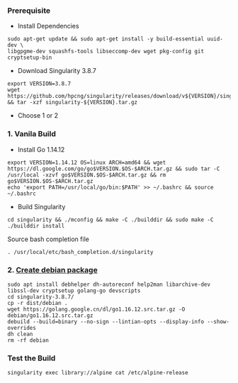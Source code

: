 ### Prerequisite
* Install Dependencies
```
sudo apt-get update && sudo apt-get install -y build-essential uuid-dev \
libgpgme-dev squashfs-tools libseccomp-dev wget pkg-config git cryptsetup-bin
```
* Download Singularity 3.8.7
```
export VERSION=3.8.7
wget https://github.com/hpcng/singularity/releases/download/v${VERSION}/singularity-${VERSION}.tar.gz && tar -xzf singularity-${VERSION}.tar.gz 
```
* Choose 1 or 2
### 1. Vanila Build
* Install Go 1.14.12
```
export VERSION=1.14.12 OS=linux ARCH=amd64 && wget https://dl.google.com/go/go$VERSION.$OS-$ARCH.tar.gz && sudo tar -C /usr/local -xzvf go$VERSION.$OS-$ARCH.tar.gz && rm go$VERSION.$OS-$ARCH.tar.gz
echo 'export PATH=/usr/local/go/bin:$PATH' >> ~/.bashrc && source ~/.bashrc
```
* Build Singularity
```
cd singularity && ./mconfig && make -C ./builddir && sudo make -C ./builddir install
```
Source bash completion file
```
. /usr/local/etc/bash_completion.d/singularity
```
### 2. [Create debian package](https://github.com/apptainer/singularity/blob/master/dist/debian/DEBIAN_PACKAGE.md) 
``` 
sudo apt install debhelper dh-autoreconf help2man libarchive-dev libssl-dev cryptsetup golang-go devscripts
cd singularity-3.8.7/
cp -r dist/debian .
wget https://golang.google.cn/dl/go1.16.12.src.tar.gz -O debian/go1.16.12.src.tar.gz
debuild --build=binary --no-sign --lintian-opts --display-info --show-overrides 
dh clean
rm -rf debian
```
### Test the Build
```
singularity exec library://alpine cat /etc/alpine-release
```